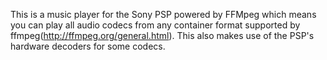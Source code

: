 This is a music player for the Sony PSP powered by FFMpeg which means you can play all audio codecs from any container format supported by ffmpeg(http://ffmpeg.org/general.html). This also makes use of the PSP's hardware decoders for some codecs.